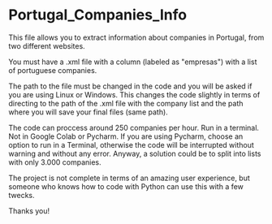 # Portugal_Companies_Info

This file allows you to extract information about companies in Portugal, from two different websites.

You must have a .xml file with a column (labeled as "empresas") with a list of portuguese companies. 

The path to the file must be changed in the code and you will be asked if you are using Linux or Windows. This changes the code slightly in terms of
directing to the path of the .xml file with the company list and the path where you will save your final files (same path).

The code can proccess around 250 companies per hour. Run in a terminal. Not in Google Colab or Pycharm. If you are using Pycharm, choose an option to run in a 
Terminal, otherwise the code will be interrupted without warning and without any error. Anyway, a solution could be to split into lists with only 3.000 companies. 

The project is not complete in terms of an amazing user experience, but someone who knows how to code with Python can use this with a few twecks.

Thanks you!

